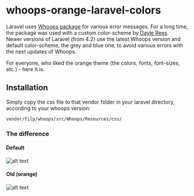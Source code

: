whoops-orange-laravel-colors
============================

Laravel uses [Whoops package](https://github.com/filp/whoops "Whoops package") for various error messages. For a long time, the package was used with a custom color-scheme by [Dayle Rees](https://twitter.com/daylerees "Dayle Rees").  
Newer versions of Laravel (from 4.2) use the latest Whoops version and default color-scheme, the grey and blue one,
to avoid various errors with the next updates of Whoops.

For everyone, who liked the orange theme (the colors, fonts, font-sizes, etc.) - here it is.

## Installation
Simply copy the css file to that vendor folder in your laravel directory, according to your whoops version:
~~~
vendor/filp/whoops/src/Whoops/Resources/css/
~~~

### The difference
#### Default
![alt text](https://photos-5.dropbox.com/t/0/AADb0l5WZulGFAk9Nu17C8SjG9UcNnDmL5-gGEVsQ4wgLQ/12/22674602/jpeg/1024x768/3/1402592400/0/2/was-frame.jpg/Ts3GM8tNcX41kd6S-XrAmv4n6bvb7gCfaa9MdglXTzk "Default")
#### Old (orange)
![alt text](https://photos-1.dropbox.com/t/0/AADGQh-1MqlKnbEjRb0cn-2xxTLQ10zmnDnufbI5AtGW8g/12/22674602/jpeg/1024x768/3/1402592400/0/2/now-frame.jpg/sjLW3pKgAwl6vQhgTXb0nD29lTahCKt0W5RSDN-NxU8 "Orange")

